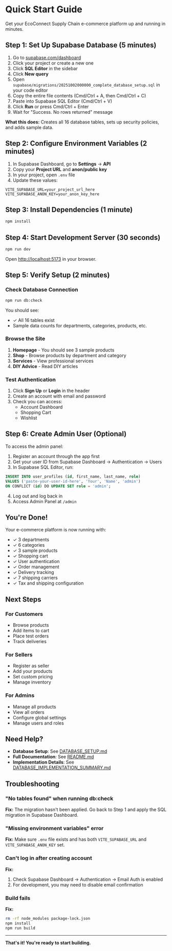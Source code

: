 # Quick Start Guide

Get your EcoConnect Supply Chain e-commerce platform up and running in minutes.

## Step 1: Set Up Supabase Database (5 minutes)

1. Go to [supabase.com/dashboard](https://supabase.com/dashboard)
2. Click your project or create a new one
3. Click **SQL Editor** in the sidebar
4. Click **New query**
5. Open `supabase/migrations/20251002000000_complete_database_setup.sql` in your code editor
6. Copy the entire file contents (Cmd/Ctrl + A, then Cmd/Ctrl + C)
7. Paste into Supabase SQL Editor (Cmd/Ctrl + V)
8. Click **Run** or press Cmd/Ctrl + Enter
9. Wait for "Success. No rows returned" message

**What this does:** Creates all 16 database tables, sets up security policies, and adds sample data.

## Step 2: Configure Environment Variables (2 minutes)

1. In Supabase Dashboard, go to **Settings** → **API**
2. Copy your **Project URL** and **anon/public key**
3. In your project, open `.env` file
4. Update these values:

```env
VITE_SUPABASE_URL=your_project_url_here
VITE_SUPABASE_ANON_KEY=your_anon_key_here
```

## Step 3: Install Dependencies (1 minute)

```bash
npm install
```

## Step 4: Start Development Server (30 seconds)

```bash
npm run dev
```

Open [http://localhost:5173](http://localhost:5173) in your browser.

## Step 5: Verify Setup (2 minutes)

### Check Database Connection

```bash
npm run db:check
```

You should see:
- ✓ All 16 tables exist
- Sample data counts for departments, categories, products, etc.

### Browse the Site

1. **Homepage** - You should see 3 sample products
2. **Shop** - Browse products by department and category
3. **Services** - View professional services
4. **DIY Advice** - Read DIY articles

### Test Authentication

1. Click **Sign Up** or **Login** in the header
2. Create an account with email and password
3. Check you can access:
   - Account Dashboard
   - Shopping Cart
   - Wishlist

## Step 6: Create Admin User (Optional)

To access the admin panel:

1. Register an account through the app first
2. Get your user ID from Supabase Dashboard → Authentication → Users
3. In Supabase SQL Editor, run:

```sql
INSERT INTO user_profiles (id, first_name, last_name, role)
VALUES ('paste-your-user-id-here', 'Your', 'Name', 'admin')
ON CONFLICT (id) DO UPDATE SET role = 'admin';
```

4. Log out and log back in
5. Access Admin Panel at `/admin`

## You're Done!

Your e-commerce platform is now running with:

- ✓ 3 departments
- ✓ 6 categories
- ✓ 3 sample products
- ✓ Shopping cart
- ✓ User authentication
- ✓ Order management
- ✓ Delivery tracking
- ✓ 7 shipping carriers
- ✓ Tax and shipping configuration

## Next Steps

### For Customers
- Browse products
- Add items to cart
- Place test orders
- Track deliveries

### For Sellers
- Register as seller
- Add your products
- Set custom pricing
- Manage inventory

### For Admins
- Manage all products
- View all orders
- Configure global settings
- Manage users and roles

## Need Help?

- **Database Setup**: See [DATABASE_SETUP.md](./DATABASE_SETUP.md)
- **Full Documentation**: See [README.md](./README.md)
- **Implementation Details**: See [DATABASE_IMPLEMENTATION_SUMMARY.md](./DATABASE_IMPLEMENTATION_SUMMARY.md)

## Troubleshooting

### "No tables found" when running db:check

**Fix:** The migration hasn't been applied. Go back to Step 1 and apply the SQL migration in Supabase Dashboard.

### "Missing environment variables" error

**Fix:** Make sure `.env` file exists and has both `VITE_SUPABASE_URL` and `VITE_SUPABASE_ANON_KEY` set.

### Can't log in after creating account

**Fix:**
1. Check Supabase Dashboard → Authentication → Email Auth is enabled
2. For development, you may need to disable email confirmation

### Build fails

**Fix:**
```bash
rm -rf node_modules package-lock.json
npm install
npm run build
```

---

**That's it! You're ready to start building.**
